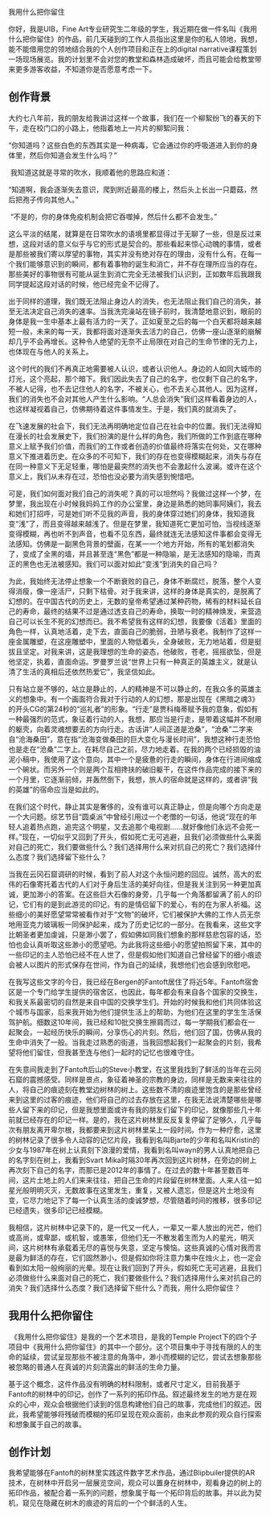 我用什么把你留住

你好，我是UIB，Fine Art专业研究生二年级的学生，我近期在做一件名叫《我用什么把你留住》的作品，前几天碰到的工作人员指出这里是你的私人领地，我想，能不能借用您的领地结合我的个人创作项目和正在上的digital narrative课程策划一场现场展览。我的计划里不会对您的教堂和森林造成破坏，而且可能会给教堂带来更多游客收益，不知道你是否愿意考虑一下。

## 创作背景

​	大约七八年前，我的朋友给我讲过这样一个故事，我们在一个柳絮纷飞的春天的下午，走在校门口的小路上，他指着地上一片片的柳絮问我：

​	“你知道吗？这些白色的东西其实是一种病毒，它会通过你的呼吸道进入到你的身体里，然后你知道会发生什么吗？”

​	我知道这就是寻常的吹水，我顺着他的思路应和道：

​	“知道啊，我会逐渐失去意识，爬到附近最高的楼上，然后头上长出一只蘑菇，然后把孢子传向其他人。”

​	“不是的，你的身体免疫机制会把它吞噬掉，然后什么都不会发生。”



​	这么平淡的结尾，就算是在日常吹水的语境里都显得过于无聊了一些，但是反过来想，这段对话的意义似乎与它的形式是契合的。那些看起来惊心动魄的事情，或者是那些被我们寄以厚望的事物，其实并没有绝对存在的理由，没有什么有。在每一个我们能够意识到的瞬间，都有着事物的诞生和消亡，并不存在理所应当的存在。那些美好的事物很有可能从诞生到消亡完全无法被我们认识到，正如数年后我跟我同学提起这段对话的时候，他已经完全不记得了。

​	出于同样的道理，我们既无法阻止身边人的消失，也无法阻止我们自己的消失，甚至无法决定自己消失的速率。当我洗完澡站在镜子前时，我清楚地意识到，眼前的身体是我一生中基本上最有活力的一天了。正如夏至之后的每一个白天都将越来越短一般，未来的每一天，我都将面对逐渐失去活力的自己，仿佛一座山逐渐的崩解却几乎不会再增长。这种令人绝望的无奈不止局限在对自己的生命节律的无力上，也体现在与他人的关系上。

​	这个时代的我们不再真正地需要被人认识，或者认识他人。身边的人如同大城市的灯光，这个亮起，那个暗下。我们因此失去了自己的名字，也仅剩下自己的名字，不被人记得，也不去记住他人的名字，不被关心，也不去关心其他人。因为这样，我们的消失也不会对其他人产生什么影响。“人总会消失”我们这样看着身边的人，也这样凝视着自己，仿佛期待着这件事情发生。于是，我们真的就消失了。

​	在飞速发展的社会下，我们无法再明确地定位自己在社会中的位置。我们无法得知在漫长的社会发展史下，我们扮演的是什么样的角色，我们所做的工作到底在哪种意义上赋予我们价值，而我们的工作或者创造的价值最终将落实在何处，又在哪种意义下推进着历史。在众多的不可知下，我们的存在也变得模糊起来，消失与存在在同一种意义下无足轻重，哪怕是最突然的消失也不会激起什么波澜。或许在这个意义上，我们从未存在过，恐怕也没必要为消失感到惋惜吧。



​	可是，我们如何面对我们自己的消失呢？真的可以坦然吗？我做过这样一个梦，在梦里，我出现在小时候我妈妈工作的办公室里，身边是熟悉的她同事阿姨们，我去和她们打招呼，可是她们听不见我的声音，我的身体穿过她们的身体，我知道我变“浅”了，而且变得越来越浅了。但是在梦里，我知道死亡更加可怕，当视线逐渐变得模糊，再也听不到声音，也看不见东西，最终就连无法感知这件事都会变得无法感知。仿佛是一副黑色背景的壁画，在某一一个地方开始，所有的笔划都消失了，变成了全黑的墙，并且甚至连“黑色”都是一种隐喻，是无法感知的隐喻，而真正的黑色也无法被感知。我们可以面对如此“变浅”到消失的自己吗？

​	为此，我始终无法停止想象一个不断衰败的自己，身体不断腐烂，脱落，整个人变得消瘦，像一座活尸，只剩下枯骨。对于我来讲，这样的身体是真实的，是脱离了幻想的。在中国古代的历史上，无数的皇帝希望通过某种药物，稀有的材料延长自己的寿命，最终的结果不过是通过透支自己的寿命，换取一时的精神焕发，来营造自己可以长生不死的幻想而已。我不希望我有这样的幻想，我要像《活着》里面的角色一样，认真地活着，走下去，直面自己的脆弱，丑陋与衰老。我制作了这样一座金属雕塑，在这座雕塑中，里面的人物低着头，全身破败，无力地站着，但是挺拔且坚定。对我来讲，这是我理想的生命的姿态，他破败，苍老，摇摇欲坠，但是他坚定，执着，直面命运。罗曼罗兰说“世界上只有一种真正的英雄主义，就是认清了生活的真相后还依然热爱它”，我坚信如此。

​	只有站立是不够的，站立是静止的，人的精神是不可以静止的，在我众多的英雄主义的想象中。有一个画面符合我对于行动的人的幻想，那是出现在《黑暗之魂3》的开头CG的第24秒的“巡礼者”的形象。“行走”是贾科梅蒂赋予我的意象，假如有一种最强烈的范式，象征着行动的人，我想，那应当是行走，是带着这幅并不耐用的躯壳，向着灵魂想要去的方向行走。古话讲“人间正道是沧桑”，“沧桑”二字来自“沧海桑田”，意在指“沧海变做桑田的巨大变化与漫长时间”，我想这种行走恐怕也是走在“沧桑”二字上。在耗尽自己之前，尽力地走着。在我的两个已经损毁的油泥小稿中，我使用了这个意向，其中一个是疲惫的行走的瞬间，身体在行进间缩成一个碗状。而另外一个则是两个互相搀扶的破旧躯干，在这件作品完成的接下来的一个月里，它逐渐前倾，并轰然倒下，我想，旅人的宿命就是这样的，或者讲“我的英雄”的宿命应当是如此的。

​	在我们这个时代，静止其实是奢侈的，没有谁可以真正静止，但是向哪个方向走是一个大问题。综艺节目“圆桌派”中曾经引用过一个老僧的一句话，他说“现在的年轻人追着热点跑，追完这个明星，又去追那个电视剧......就好像他们永远不会死一样。”现在，一切似乎又回到了开头，假如死亡无可逃避，且我们必须做些什么来面对自己的死亡，我们要做些什么？我们选择用什么来对抗自己的死亡？我们选择什么态度？我们选择留下些什么？



​	当我在云冈石窟调研的时候，看到了前人对这个永恒问题的回应。诚然，高大的宏伟的石像寄托着古代的人们对于身后生活的美好向往，但是我关注到另一种更加真诚，更加渺小的答案。在这些巨大石像的身旁，几乎每一个角落都留满了前人的印记，它们有的是到此游览的印记，有的是情侣留下的爱心，有的在为家人祈福。这些细小的美好愿望常常被看作对于“文物”的破坏，它们被保护大佛的工作人员无奈地用亚克力玻璃板一同保护起来，成为了历史记忆的一部分。在我看来，这些文字比朝圣者更加虔诚，只是渺小罢了，假如佛如同我们想象的那样慈悲包容的话，恐怕也会认真听取这些渺小的愿望吧。为此我将这些细小的愿望拍照留下来，其中的一些印记的主人恐怕已经不在人世了，但是假如他们知道自己曾经留下的细小痕迹会被人以图片的形式保存在世间，作为自己的延续，我想他们也会感到欣慰吧。

​	在我写这些文字的今日，我已经在Bergen的Fantoft居住了将近5年。Fantoft宿舍区是一个专门给学生提供的宿舍区，也因此，每年都会有来自各个国家的交换生，和我关系最密切的自然是来自中国的交换学生们。开始的时候我和他们共同体验这个城市与国家，后来我开始为他们提供生活上的帮助，为他们在这里的学生生活保驾护航。细数这10年间，我已经和10批交换生擦肩而过，每一学期我们都会在一起聚会，一起经历快乐的瞬间，分享伤心的片刻。然后，他们回了国，仿佛从我的生命中消失了一般。当我走过熟悉的街道，当我回想起我们一起聚会的片刻，我希望将他们留住，但我甚至连与他们一起时的记忆也很难守住。

​	在失意间我走到了Fantoft后山的Steve小教堂，在这里我找到了鲜活的当年在云冈石窟的震撼感受。同样是景点，象征着神圣的宗教的身边，同样是无数来来往往的人，将自己的痕迹刻在教堂边树林的树上。这些数不清的痕迹里饱含的是那些曾经来到这里的过客的痕迹，他们将自己的过去存放在这里，在我无法说清楚哪些是哪些人留下来的印记，但是我想里面或许有我的朋友们留下的印记，就像那些几十年前就已经存在的印记一样。是的，我在这片树林里反反复复停留了足够久，几乎每次有朋友离开卑尔根，我都要来到这片树林里呆上一段时间。作为一种疗愈，这里的树林记录了很多令人动容的记忆片段，我看到名叫Bjarte的少年和名叫Kristin的少女与1987年在树上认真刻下浪漫的爱情，我看到名叫wayn的男人认真地把自己的名字刻在树上，我看到Svart Mika时隔30年再次回到这片树林，在旁边的树上再次刻下自己的名字，而那已是2012年的事情了。在过去的数十年甚至数百年间，这片土地上的人们来来往往，把自己生命的片段留在树林里面。人来人往一如星光般明明灭灭，无数故事在这里发生，重复，又被人遗忘，但是这片土地没有变，它尽力地记下了每一个认真生活的虔诚梦想，尽管随着时间的推移，很多印记已经遗失，很多印记已经模糊。

​	我相信，这片树林中记录下的，是一代又一代人，一辈又一辈人放出的光芒，他们或高尚，或卑鄙，或机智，或愚笨，但他们无一不散发着生而为人的星光，明灭间，这片树林有承载着无尽的喜悦与失意，坚定与懊恼。这些真诚的心情对我而言是最为鲜活的存在，它们固然渺小，但是假如你将注意力集中在烛火上，也一定会看到如太阳一般绚丽的光晕。现在让我们回到了开头，假如死亡无可逃避，且我们必须做些什么来面对自己的死亡，我们要做些什么？我们选择用什么来对抗自己的消失？我们选择什么态度？我们选择留下些什么？而我，用什么把你留住？


## 我用什么把你留住

​	《我用什么把你留住》是我的一个艺术项目，是我的Temple Project下的四个子项目中《我用什么把你留住》的其中一个部分。这个项目集中于寻找有限的人的生命的延续，尝试呈现那些不被注意的角落中，渺小而模糊的记忆，尝试去想象那些被忽略的普通人在真诚的片刻流露出的鲜活的生命力量。

​	基于这个概念，这件作品没有明确的材料限制，或者尺寸定义，目前我基于Fantoft的树林中的印记，创作了一系列的拓印作品。叙述最终发生的地方是在观众的心中，观众会根据他们读到的信息构建他们自己的故事，完成他们的叙述。因此，我希望能够将残破而模糊的拓印呈现在观众面前，由来此参观的观众自行探索和想象属于自己的故事。



## 创作计划

​	我希望能够在Fantoft的树林里实践这件数字艺术作品，通过Blipbuiler提供的AR技术，在树林中开启另一层展览空间，观众可以置身在树林中，观看身边的树上的拓印作品，被配合着一系列的问题，想象属于每一个拓印背后的故事。并以此为契机，窥见在隐藏在树木的痕迹的背后的一个个鲜活的人生。





























